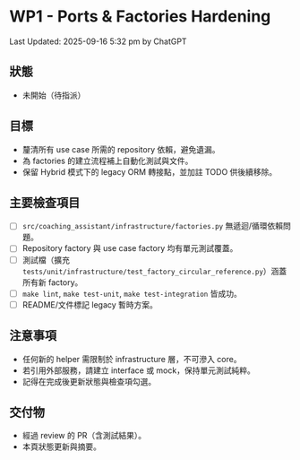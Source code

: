 # WP1 - Ports & Factories Hardening

Last Updated: 2025-09-16 5:32 pm by ChatGPT

## 狀態
- 未開始（待指派）

## 目標
- 釐清所有 use case 所需的 repository 依賴，避免遺漏。
- 為 factories 的建立流程補上自動化測試與文件。
- 保留 Hybrid 模式下的 legacy ORM 轉接點，並加註 TODO 供後續移除。

## 主要檢查項目
- [ ] `src/coaching_assistant/infrastructure/factories.py` 無遞迴/循環依賴問題。
- [ ] Repository factory 與 use case factory 均有單元測試覆蓋。
- [ ] 測試檔（擴充 `tests/unit/infrastructure/test_factory_circular_reference.py`）涵蓋所有新 factory。
- [ ] `make lint`, `make test-unit`, `make test-integration` 皆成功。
- [ ] README/文件標記 legacy 暫時方案。

## 注意事項
- 任何新的 helper 需限制於 infrastructure 層，不可滲入 core。
- 若引用外部服務，請建立 interface 或 mock，保持單元測試純粹。
- 記得在完成後更新狀態與檢查項勾選。

## 交付物
- 經過 review 的 PR（含測試結果）。
- 本頁狀態更新與摘要。
